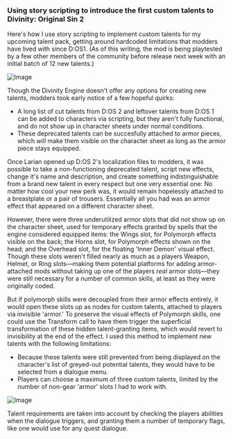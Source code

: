 

### Using story scripting to introduce the first custom talents to Divinity: Original Sin 2

Here's how I use story scripting to implement custom talents for my upcoming talent pack, getting around hardcoded limitations that modders have lived with since D:OS1. (As of this writing, the mod is being playtested by a few other members of the community before release next week with an initial batch of 12 new talents.)

![Image](https://i.imgur.com/qgeJl1t.jpg)

Though the Divinity Engine doesn't offer any options for creating new talents, modders took early notice of a few hopeful quirks:

 * A long list of cut talents from D:OS 2 and leftover talents from D:OS 1 can be added to characters via scripting, but they aren't fully functional, and do not show up in character sheets under normal conditions.
 * These deprecated talents can be succesfully attached to armor pieces, which _will_ make them visible on the character sheet as long as the armor piece stays equipped.

Once Larian opened up D:OS 2's localization files to modders, it was possible to take a non-functioning deprecated talent, script new effects, change it's name and description, and create something indistinguishable from a brand new talent in every respect but one very essential one: No matter how cool your new perk was, it would remain hopelessly attached to a breastplate or a pair of trousers. Essentially all you had was an armor effect that appeared on a different character sheet.

However, there were three underutilized armor slots that did not show up on the character sheet, used for temporary effects granted by spells that the engine considered equipped items: the Wings slot, for Polymorph effects visible on the back; the Horns slot, for Polymorph effects shown on the head; and the Overhead slot, for the floating 'Inner Demon' visual effect. Though these slots weren't filled nearly as much as a players Weapon, Helmet, or Ring slots—making them potential platforms for adding armor-attached mods without taking up one of the players _real_ armor slots—they were still necessary for a number of common skills, at least as they were originally coded.

But if polymorph skills were decoupled from their armor effects entirely, it would open these slots up as nodes for custom talents, attached to players via invisible 'armor.' To preserve the visual effects of Polymorph skills, one could use the Transform call to have them trigger the superficial transformation of these hidden talent-granting items, which would revert to invisibility at the end of the effect. I used this method to implement new talents with the following limitations:

 * Because these talents were still prevented from being displayed on the character's list of greyed-out potential talents, they would have to be selected from a dialogue menu.
 * Players can choose a maximum of three custom talents, limited by the number of non-gear 'armor' slots I had to work with.
 
![Image](https://i.imgur.com/miAt51k.jpg)

Talent requirements are taken into account by checking the players abilities when the dialogue triggers, and granting them a number of temporary flags, like one would use for any quest dialogue. 

